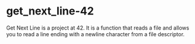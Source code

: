 # get_next_line-42
Get Next Line is a project at 42.  It is a function that reads a file and allows you to read a line ending with a newline character from a file descriptor.

